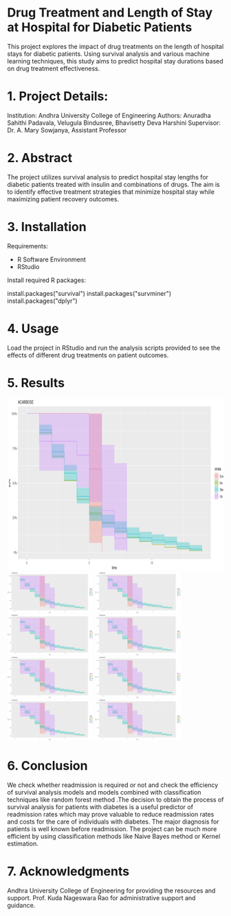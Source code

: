 # Drug Treatment and Length of Stay at Hospital for Diabetic Patients

This project explores the impact of drug treatments on the length of hospital stays for diabetic patients. Using survival analysis and various machine learning techniques, this study aims to predict hospital stay durations based on drug treatment effectiveness.

# 1. Project Details:
Institution: Andhra University College of Engineering
Authors: Anuradha Sahithi Padavala, Velugula Bindusree, Bhavisetty Deva Harshini
Supervisor: Dr. A. Mary Sowjanya, Assistant Professor

# 2. Abstract

The project utilizes survival analysis to predict hospital stay lengths for diabetic patients treated with insulin and combinations of drugs. The aim is to identify effective treatment strategies that minimize hospital stay while maximizing patient recovery outcomes.

# 3. Installation

Requirements:
- R Software Environment
- RStudio

Install required R packages:

install.packages("survival")
install.packages("survminer")
install.packages("dplyr")

# 4. Usage
Load the project in RStudio and run the analysis scripts provided to see the effects of different drug treatments on patient outcomes.

# 5. Results
<img src="results/Acarbose.png" alt="alt text" width="800" height="400"/>
<img src="results/Acarbose.png" alt="alt text" width="200"/>
<img src="results/Acarbose.png" alt="alt text" width="200"/>
<img src="results/Acarbose.png" alt="alt text" width="200"/>
<img src="results/Acarbose.png" alt="alt text" width="200"/>
<img src="results/Acarbose.png" alt="alt text" width="200"/>
<img src="results/Acarbose.png" alt="alt text" width="200"/>
<img src="results/Acarbose.png" alt="alt text" width="200"/>
<img src="results/Acarbose.png" alt="alt text" width="200"/>


# 6. Conclusion
We check whether readmission is required or not and check the efficiency of survival analysis models and models combined with classification techniques like random forest method .The decision to obtain the process of survival analysis for patients with diabetes is a useful predictor of readmission rates which may prove valuable to reduce readmission rates and costs for the care of individuals with diabetes. The major diagnosis for patients is well known before readmission. The project can be much more efficient by using classification methods like Naive Bayes method or Kernel estimation.  

# 7. Acknowledgments
Andhra University College of Engineering for providing the resources and support.
Prof. Kuda Nageswara Rao for administrative support and guidance.
